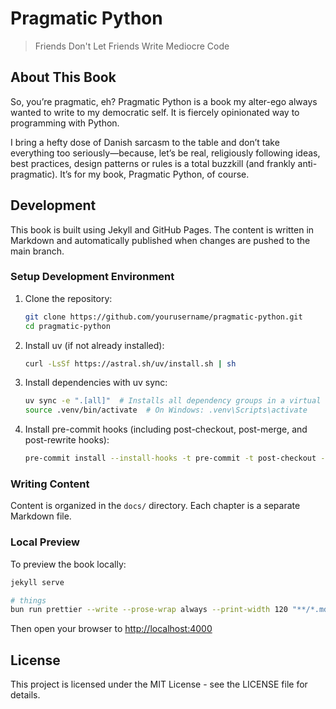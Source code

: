 # Pragmatic Python

> Friends Don't Let Friends Write Mediocre Code

## About This Book

So, you’re pragmatic, eh? Pragmatic Python is a book my alter-ego always wanted
to write to my democratic self. It is fiercely opinionated way to programming
with Python.

I bring a hefty dose of Danish sarcasm to the table and don’t take
everything too seriously—because, let’s be real, religiously following ideas,
best practices, design patterns or rules is a total buzzkill (and frankly
anti-pragmatic). It’s for my book, Pragmatic Python, of course.

## Development

This book is built using Jekyll and GitHub Pages. The content is written in
Markdown and automatically published when changes are pushed to the main branch.

### Setup Development Environment

1. Clone the repository:

   ```bash
   git clone https://github.com/yourusername/pragmatic-python.git
   cd pragmatic-python
   ```

1. Install uv (if not already installed):

   ```bash
   curl -LsSf https://astral.sh/uv/install.sh | sh
   ```

1. Install dependencies with uv sync:

   ```bash
   uv sync -e ".[all]"  # Installs all dependency groups in a virtual environment
   source .venv/bin/activate  # On Windows: .venv\Scripts\activate
   ```

1. Install pre-commit hooks (including post-checkout, post-merge, and
   post-rewrite hooks):

   ```bash
   pre-commit install --install-hooks -t pre-commit -t post-checkout -t post-merge -t post-rewrite
   ```

### Writing Content

Content is organized in the `docs/` directory. Each chapter is a separate
Markdown file.

### Local Preview

To preview the book locally:

```bash
jekyll serve
```

```sh
# things
bun run prettier --write --prose-wrap always --print-width 120 "**/*.md"

```

Then open your browser to [http://localhost:4000](http://localhost:4000)

## License

This project is licensed under the MIT License - see the LICENSE file for
details.
